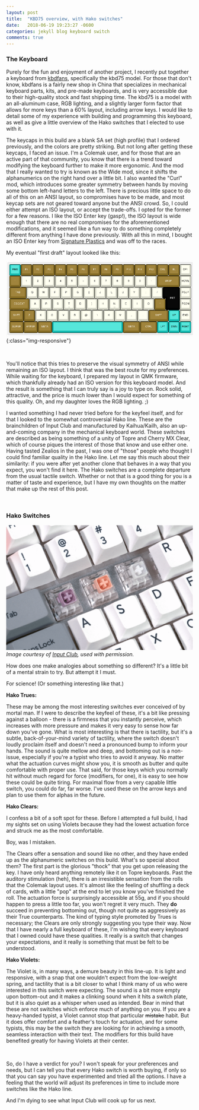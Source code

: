 ```yaml
---
layout: post
title:  "KBD75 overview, with Hako switches"
date:   2018-06-19 19:23:27 -0600
categories: jekyll blog keyboard switch
comments: true
---
```


### The Keyboard

Purely for the fun and enjoyment of another project, I recently put together a keyboard from [kbdfans](https://kbdfans.cn), specifically the kbd75 model. For those that don't know, kbdfans is a fairly new shop in China that specializes in mechanical keyboard parts, kits, and pre-made keyboards, and is very accessible due to their high-quality stock and fast shipping time. The kbd75 is a model with an all-aluminum case, RGB lighting, and a slightly larger form factor that allows for more keys than a 60% layout, including arrow keys. I would like to detail some of my experience with building and programming this keyboard, as well as give a little overview of the Hako switches that I elected to use with it.

The keycaps in this build are a blank SA set (high profile) that I ordered previously, and the colors are pretty striking. But not long after getting these keycaps, I faced an issue. I'm a Colemak user, and for those that are an active part of that community, you know that there is a trend toward modifying the keyboard further to make it more ergonomic. And the mod that I really wanted to try is known as the Wide mod, since it shifts the alphanumerics on the right hand over a little bit. I also wanted the "Curl" mod, which introduces some greater symmetry between hands by moving some bottom left-hand letters to the left. There is precious little space to do all of this on an ANSI layout, so compromises have to be made, and most keycap sets are not geared toward anyone but the ANSI crowd. So, I could either attempt an ISO layout, or accept the trade-offs. I opted for the former for a few reasons. I like the ISO Enter key (gasp!), the ISO layout is wide enough that there are no real compromises for the aforementioned modifications, and it seemed like a fun way to do something completely different from anything I have done previously. With all this in mind, I bought an ISO Enter key from [Signature Plastics](https://pimpmykeyboard.com) and was off to the races.

My eventual "first draft" layout looked like this:

![First Draft](/media/images/screen.png){:class="img-responsive"}

<br/>

You'll notice that this tries to preserve the visual symmetry of ANSI while remaining an ISO layout. I think that was the best route for my preferences. While waiting for the keyboard, I prepared my layout in QMK firmware, which thankfully already had an ISO version for this keyboard model. And the result is something that I can truly say is a joy to type on. Rock solid, attractive, and the price is much lower than I would expect for something of this quality. Oh, and my daughter loves the RGB lighting. ;)

I wanted something I had never tried before for the keyfeel itself, and for that I looked to the somewhat controversial Hako line. These are the brainchildren of Input Club and manufactured by Kaihua/Kailh, also an up-and-coming company in the mechanical keyboard world. These switches are described as being something of a unity of Topre and Cherry MX Clear, which of course piques the interest of those that know and use either one. Having tasted Zealios in the past, I was one of "those" people who thought I could find familiar quality in the Hako line. Let me say this much about their similarity: if you were after yet another clone that behaves in a way that you expect, you won't find it here. The Hako switches are a complete departure from the usual tactile switch. Whether or not that is a good thing for you is a matter of taste and experience, but I have my own thoughts on the matter that make up the rest of this post.

<br/>

### Hako Switches

![Hako Switches](/media/images/hakoswitches.png)
*Image courtesy of [Input Club](https://kono.store), used with permission.*

How does one make analogies about something so different? It's a little bit of a mental strain to try. But attempt it I must.

For science! (Or something interesting like that.)

**Hako Trues:**

These may be among the most interesting switches ever conceived of by mortal man. If I were to describe the keyfeel of these, it's a bit like pressing against a balloon - there is a firmness that you instantly perceive, which increases with more pressure and makes it very easy to sense how far down you've gone. What is most interesting is that there is tactility, but it's a subtle, back-of-your-mind variety of tactility, where the switch doesn't loudly proclaim itself and doesn't need a pronounced bump to inform your hands. The sound is quite mellow and deep, and bottoming out is a non-issue, especially if you're a typist who tries to avoid it anyway. No matter what the actuation curves might show you, it is smooth as butter and quite comfortable with proper use. That said, for those keys which you normally hit without much regard for force (modifiers, for one), it is easy to see how these could be quite tiring. For maximal flow from a very capable little switch, you could do far, far worse. I've used these on the arrow keys and plan to use them for alphas in the future.

**Hako Clears:**

I confess a bit of a soft spot for these. Before I attempted a full build, I had my sights set on using Violets because they had the lowest actuation force and struck me as the most comfortable.

Boy, was I mistaken.

The Clears offer a sensation and sound like no other, and they have ended up as the alphanumeric switches on this build. What's so special about them? The first part is the glorious "thock" that you get upon releasing the key. I have only heard anything remotely like it on Topre keyboards. Past the auditory stimulation (heh), there is an irresistible sensation from the rolls that the Colemak layout uses. It's almost like the feeling of shuffling a deck of cards, with a little "pop" at the end to let you know you've finished the roll. The actuation force is surprisingly accessible at 55g, and if you should happen to press a little too far, you won't regret it very much. They **do** succeed in preventing bottoming out, though not quite as aggressively as their True counterparts. The kind of typing style promoted by Trues is necessary; the Clears are only strongly suggesting you type their way. Now that I have nearly a full keyboard of these, I'm wishing that every keyboard that I owned could have these qualities. It really is a switch that changes your expectations, and it really is something that must be felt to be understood.

**Hako Violets:**

The Violet is, in many ways, a demure beauty in this line-up. It is light and responsive, with a snap that one wouldn't expect from the low-weight spring, and tactility that is a bit closer to what I think many of us who were interested in this switch were expecting. The sound is a bit more empty upon bottom-out and it makes a clinking sound when it hits a switch plate, but it is also quiet as a whisper when used as intended. Bear in mind that these are not switches which enforce much of anything on you. If you are a heavy-handed typist, a Violet cannot stop that particular ~~mistake~~ habit. But it does offer comfort and a feather's touch for actuation, and for some typists, this may be the switch they are looking for in achieving a smooth, seamless interaction with their text. The modifiers for this build have benefited greatly for having Violets at their center.

<br/>

So, do I have a verdict for you? I won't speak for your preferences and needs, but I can tell you that every Hako switch is worth buying, if only so that you can say you have experimented and tried all the options. I have a feeling that the world will adjust its preferences in time to include more switches like the Hako line. 

And I'm dying to see what Input Club will cook up for us next.








